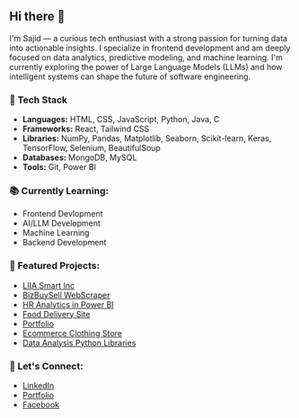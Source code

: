 ## Hi there 👋
I'm Sajid — a curious tech enthusiast with a strong passion for turning data into actionable insights. I specialize in frontend development and am deeply focused on data analytics, predictive modeling, and machine learning. I'm currently exploring the power of Large Language Models (LLMs) and how intelligent systems can shape the future of software engineering.

### 🔧 Tech Stack
- **Languages:** HTML, CSS, JavaScript, Python, Java, C  
- **Frameworks:** React, Tailwind CSS  
- **Libraries:** NumPy, Pandas, Matplotlib, Seaborn, Scikit-learn, Keras, TensorFlow, Selenium, BeautifulSoup  
- **Databases:** MongoDB, MySQL  
- **Tools:** Git, Power BI





### 📚 Currently Learning:
- Frontend Devlopment
- AI/LLM Development
- Machine Learning
- Backend Development


### 🚀 Featured Projects:
- [LIIA Smart Inc](https://elegant-cocada-a2465e.netlify.app)
- [BizBuySell WebScraper](https://github.com/sezid/bizbuysell-webscraper)
- [HR Analytics in Power BI](https://github.com/sezid/hr_analytics)
- [Food Delivery Site](https://github.com/sezid/khidaaa)
- [Portfolio](https://github.com/sezid/my-profile)
- [Ecommerce Clothing Store](https://github.com/sezid/e-commerce)
- [Data Analysis Python Libraries](https://github.com/sezid/data-analysis)



### 🤝 Let's Connect:
- [LinkedIn](https://www.linkedin.com/in/sezid)
- [Portfolio](https://sezid.netlify.app/)
- [Facebook](https://www.facebook.com/itssezid)


